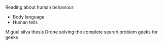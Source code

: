 Reading about human behaviour: 
- Body language
- Human tells

Miguel silva thesis
Drone
solving the complete search problem geeks for geeks

